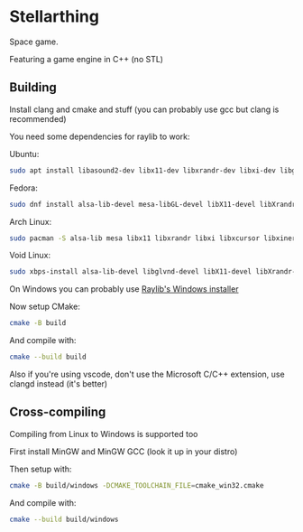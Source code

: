 # Stellarthing

Space game.

Featuring a game engine in C++ (no STL)

## Building

Install clang and cmake and stuff (you can probably use gcc but clang is recommended)

You need some dependencies for raylib to work:

Ubuntu:
```sh
sudo apt install libasound2-dev libx11-dev libxrandr-dev libxi-dev libgl1-mesa-dev libglu1-mesa-dev libxcursor-dev libxinerama-dev libwayland-dev libxkbcommon-dev
```

Fedora:
```sh
sudo dnf install alsa-lib-devel mesa-libGL-devel libX11-devel libXrandr-devel libXi-devel libXcursor-devel libXinerama-devel libatomic
```

Arch Linux:
```sh
sudo pacman -S alsa-lib mesa libx11 libxrandr libxi libxcursor libxinerama
```

Void Linux:
```sh
sudo xbps-install alsa-lib-devel libglvnd-devel libX11-devel libXrandr-devel libXi-devel libXcursor-devel libXinerama-devel mesa MesaLib-devel mesa-dri mesa-intel-dri
```

On Windows you can probably use [Raylib's Windows installer](https://raysan5.itch.io/raylib)

Now setup CMake:

```sh
cmake -B build
```

And compile with:

```sh
cmake --build build
```

Also if you're using vscode, don't use the Microsoft C/C++ extension, use clangd instead (it's better)

## Cross-compiling

Compiling from Linux to Windows is supported too

First install MinGW and MinGW GCC (look it up in your distro)

Then setup with:

```sh
cmake -B build/windows -DCMAKE_TOOLCHAIN_FILE=cmake_win32.cmake
```

And compile with:

```sh
cmake --build build/windows
```